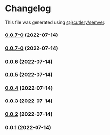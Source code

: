 # Changelog

This file was generated using [@jscutlery/semver](https://github.com/jscutlery/semver).

### [0.0.7-0](https://github.com/yurikrupnik/nx-go-playground/compare/profile-api-0.0.7-0...profile-api-0.0.7-0) (2022-07-14)

### [0.0.7-0](https://github.com/yurikrupnik/nx-go-playground/compare/profile-api-0.0.6...profile-api-0.0.7-0) (2022-07-14)

### [0.0.6](https://github.com/yurikrupnik/nx-go-playground/compare/profile-api-0.0.5...profile-api-0.0.6) (2022-07-14)

### [0.0.5](https://github.com/yurikrupnik/nx-go-playground/compare/profile-api-0.0.4...profile-api-0.0.5) (2022-07-14)

### [0.0.4](https://github.com/yurikrupnik/nx-go-playground/compare/profile-api-0.0.3...profile-api-0.0.4) (2022-07-14)

### [0.0.3](https://github.com/yurikrupnik/nx-go-playground/compare/profile-api-0.0.2...profile-api-0.0.3) (2022-07-14)

### [0.0.2](https://github.com/yurikrupnik/nx-go-playground/compare/profile-api-0.0.1...profile-api-0.0.2) (2022-07-14)

### 0.0.1 (2022-07-14)
